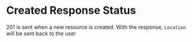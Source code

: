 # Created Response Status

201 is sent when a new resource is created. With the response, `Location` will be sent back to the user
